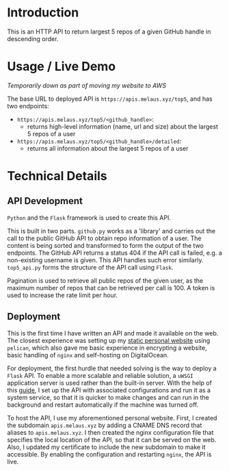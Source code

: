 # Introduction 
This is an HTTP API to return largest 5 repos of a given GitHub handle in descending order.

# Usage / Live Demo
_Temporarily down as part of moving my website to AWS_

The base URL to deployed API is ```https://apis.melaus.xyz/top5```, and has two endpoints:

- ```https://apis.melaus.xyz/top5/<github_handle>```:
    - returns high-level information (name, url and size) about the largest 5 repos of a user
- ```https://apis.melaus.xyz/top5/<github_handle>/detailed```: 
    - returns all information about the largest 5 repos of a user


# Technical Details
## API Development
```Python``` and the ```Flask``` framework is used to create this API. 

This is built in two parts. ```github.py``` works as a 'library' and carries out the call to the public GitHub API to obtain repo information of a user. The content is being sorted and transformed to form the output of the two endpoints. The GitHub API returns a status 404 if the API call is failed, e.g. a non-existing username is given. This API handles such error similarly. ```top5_api.py``` forms the structure of the API call using ```Flask```.

Pagination is used to retrieve all public repos of the given user, as the maximum number of repos that can be retrieved per call is 100. A token is used to increase the rate limit per hour.

## Deployment
This is the first time I have written an API and made it available on the web. The closest experience was setting up my [static personal website](https://www.melaus.xyz) using ```pelican```, which also gave me basic experience in encrypting a website, basic handling of ```nginx``` and self-hosting on DigitalOcean.

For deployment, the first hurdle that needed solving is the way to deploy a ```Flask``` API. To enable a more scalable and reliable solution, a ```uWSGI``` application server is used rather than the built-in server. With the help of this [guide](https://www.digitalocean.com/community/tutorials/how-to-serve-flask-applications-with-uwsgi-and-nginx-on-ubuntu-16-04), I set up the API with associated configurations and run it as a system service, so that it is quicker to make changes and can run in the background and restart automatically if the machine was turned off.

To host the API, I use my aforementioned personal website. First, I created the subdomain ```apis.melaus.xyz``` by adding a CNAME DNS record that aliases to ```apis.melaus.xyz```. I then created the nginx configuration file that specifies the local location of the API, so that it can be served on the web. Also, I updated my certificate to include the new subdomain to make it accessible. By enabling the configuration and restarting ```nginx```, the API is live.
